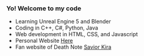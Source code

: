 ### Yo! Welcome to my code
- Learning Unreal Engine 5 and Blender
- Coding in C++, C#, Python, Java
- Web development in HTML, CSS, and Javascript
- Personal Website <a href="https://bjeker.github.io/ryan-bieker/">Here</a>
- Fan website of Death Note <a href="https://bjeker.github.io/savior-kira/">Savior Kira</a>
